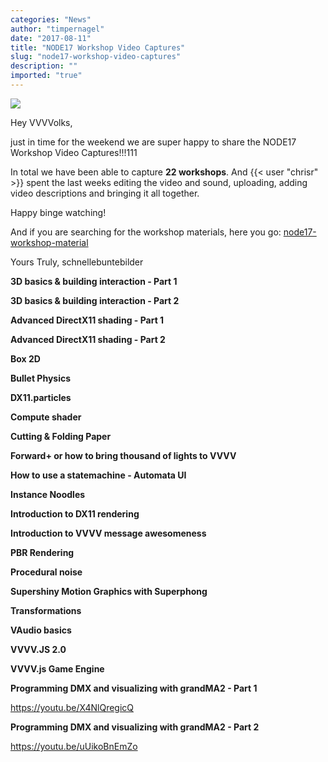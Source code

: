 ```yaml
---
categories: "News"
author: "timpernagel"
date: "2017-08-11"
title: "NODE17 Workshop Video Captures"
slug: "node17-workshop-video-captures"
description: ""
imported: "true"
---
```



![](workshops.PNG) 

Hey VVVVolks,

just in time for the weekend we are super happy to share the NODE17 Workshop Video Captures!!!111

In total we have been able to capture **22 workshops**. And {{< user "chrisr" >}} spent the last weeks editing the video and sound, uploading, adding video descriptions and bringing it all together.

Happy binge watching!

And if you are searching for the workshop materials, here you go: [node17-workshop-material](/blog/2017/node17-workshop-material)

Yours Truly,
schnellebuntebilder
 
<!--{SPLIT()}-->

**3D basics & building interaction - Part 1**

[](https://youtu.be/QJP6RlItm-4)

**3D basics & building interaction - Part 2**

[](https://youtu.be/7rlvPBT_-To)

**Advanced DirectX11 shading  - Part 1**

[](https://youtu.be/0Dr3YufNPDk)

**Advanced DirectX11 shading  - Part 2**

[](https://youtu.be/uzcAI9YwN70)

**Box 2D**

[](https://youtu.be/8QVEwm-B14s)

**Bullet Physics**

[](https://youtu.be/G92Kv-ELmes)

**DX11.particles**

[](https://youtu.be/qhfZyZnKB7U)

**Compute shader**

[](https://youtu.be/GEAAXZktl4g)

**Cutting & Folding Paper**

[](https://youtu.be/dIkF4oaa8QY)

**Forward+ or how to bring thousand of lights to VVVV**

[](https://youtu.be/ny9j2_yBbZQ)

**How to use a statemachine - Automata UI**

[](https://youtu.be/I8CmERSoyPc)

**Instance Noodles**

[](https://youtu.be/ZZGdH8hKgQY)
<!--~~~-->
**Introduction to DX11 rendering**

[](https://youtu.be/J1VyN-QbTzY)

**Introduction to VVVV message awesomeness**

[](https://youtu.be/TQsoWRD8veg)

**PBR Rendering**

[](https://youtu.be/soopcp7p5YU)

**Procedural noise**

[](https://youtu.be/_E8nGaU-fcU)

**Supershiny Motion Graphics with Superphong**

[](https://youtu.be/6Oj1NiOKIo0)

**Transformations**

[](https://youtu.be/oKY-kUOGw_A)

**VAudio basics**

[](https://youtu.be/v9A2ZClc7gM)

**VVVV.JS 2.0**

[](https://youtu.be/C9Oy2NfmWcc)

**VVVV.js Game Engine**

[](https://youtu.be/0CGrbsP-DZY)

**Programming DMX and visualizing with grandMA2 - Part 1**

https://youtu.be/X4NlQregicQ

**Programming DMX and visualizing with grandMA2 - Part 2**

https://youtu.be/uUikoBnEmZo

<!--{SPLIT}-->